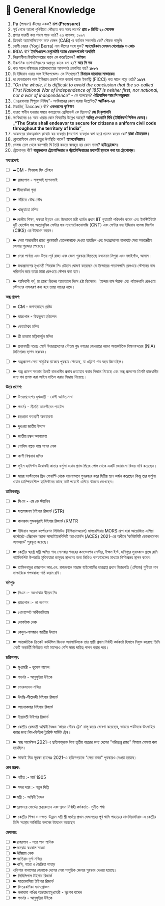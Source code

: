 # 🔰 General Knowledge

1. Pa (পাস্কাল) কীসের একক? **চাপ (Pressure)**
2. সূর্য থেকে আলো পৃথিবীতে পৌঁছতে কত সময় লাগে? **প্রায় ৮ মিনিট ২০ সেকেন্ড**
3. প্রসার ভারতী কত সালে গড়ে ওঠে? ২৩ নভেম্বর, ১৯৯৭
4. ক্রিকেট অ্যাসোসিয়েশন অফ বেঙ্গল (CAB)-র বর্তমান সভাপতি কে? সৌরভ গাঙ্গুলি
5. যোগী বেরার (Yogi Berra) নাম কীসের সঙ্গে যুক্ত? **অ্যামেরিকান বেসবল খেলোয়াড় ও কোচ**
6. IRDA কী? **ইনসিওরেন্স রেগুলেটরি অ্যান্ড ডেভলপমেন্ট অথরিটি**
7. বিক্রমশীলা বিশ্ববিদ্যালয়ের পত্তন কে করেছিলেন? **ধর্মপাল**
8. ইকনমিক ন্যাশনালিজ়মের অগ্রদূত কাকে বলা হয়? **আর সি দত্ত**
9. কত সালে বঙ্কিমচন্দ্র চট্টোপাধ্যায়ের আনন্দমঠ প্রকাশিত হয়? **১৮৮২**
10. দি ইন্ডিয়ান ওয়ার অফ ইন্ডিপেন্ডেন্স- কে লিখেছেন? **বিনায়ক দামোদর সাভারকর**
11. দা ফেডারেশন অফ ইন্ডিয়ান চেম্বার্স অফ কমার্স অ্যান্ড ইন্ডাস্ট্রি (FICCI) কত সালে গড়ে ওঠে? **১৯২৭**
12. _"On the whole, it is difficult to avoid the conclusion that the so-called First National War of Independence of 1857 is neither first, nor national, nor a war of independence"_ -  কে বলেছেন? **ঐতিহাসিক আর সি মজুমদার**
13. াaরখানায় শিশুশ্রম নিষিদ্ধ"- সংবিধানের কোন ধারায় উল্লেখিত? **আর্টিকল-২৪**
14. টাক্কাভি( Taccavi) কী? **একধরনের কৃষিঋণ**
15. ভারত স্বাধীন হওয়ার সময়ে কংগ্রেসের প্রেসিডেন্ট কে ছিলেন? **জে বি কৃপালনি**
16. সংবিধানের ৪৪ নম্বর ধারায় কোন বিষয়টির উল্লেখ আছে? **অভিন্ন দেওয়ানি বিধি (ইউনিফর্ম সিভিল কোড)। **_**“The State shall endeavor to secure for citizens a uniform civil code throughout the territory of India”**_
17. আকবরের রাজত্বকালে জ়াবতি কর ব্যবস্থার (দহশালা ব্যবস্থাও বলা হত) প্রচলন করেন কে? **রাজা টোডরমল।**
18. ক্লোরোফিলে কোন ধাতুর উপস্থিতি থাকে? **ম্যাগনেসিয়াম।**
19. ভেষজ তেল থেকে বনস্পতি ঘি তৈরি করতে ব্যবহৃত হয় কোন গ্যাস? **হাইড্রোজেন।**
20. ট্রোপোপজ় কী? **বায়ুমণ্ডলের ট্রোপোস্ফিয়ার ও স্ট্র্যাটোস্ফিয়ারের মধ্যবর্তী স্থানকে বলা হয় ট্রোপোপজ়।**



**মধ্যপ্রদেশ:**

* [ ] ➨CM - শিবরাজ সিং চৌহান
* [ ] ➨ রাজ্যপাল - মাঙ্গুভাই ছাগনভাই
* [ ] ➨ভীমবেটকা গুহা
* [ ] ➨ সাঁচিতে বৌদ্ধ সৌধ
* [ ] ➨ খাজুরাহো মন্দির
* [ ] ➨কেন্দ্রীয় শিক্ষা, দক্ষতা উন্নয়ন এবং উদ্যোক্তা মন্ত্রী ধর্মেন্দ্র প্রধান IIT গুয়াহাটি পরিদর্শন করেন এবং ইনস্টিটিউটে দুটি হোস্টেল সহ অত্যাধুনিক সেন্টার ফর ন্যানোটেকনোলজি (CNT) এবং সেন্টার ফর ইন্ডিয়ান নলেজ সিস্টেম (CIKS) এর উদ্বোধন করেন।
* [ ] ➨ সেরা অভ্যন্তরীণ রাজ্য পুরস্কারটি তেলেঙ্গানাকে দেওয়া হয়েছিল এবং মধ্যপ্রদেশের বালাঘাট সেরা অভ্যন্তরীণ জেলার পুরস্কার পেয়েছে।
* [ ] ➨ সেরা পার্বত্য এবং উত্তর-পূর্ব রাজ্য এবং জেলা পুরস্কার জিতেছে যথাক্রমে ত্রিপুরা এবং বঙ্গাইগাঁও, আসাম।
* [ ] ➨ মধ্যপ্রদেশের মুখ্যমন্ত্রী শিবরাজ সিং চৌহান ঘোষণা করেছেন যে ইন্দোরের পাতালপানি রেলওয়ে স্টেশনের নাম পরিবর্তন করে তান্ত্য মামা রেলওয়ে স্টেশন করা হবে।
* [ ] ➨ আদিবাসী গর্ব, মা তান্ত্য ভিলের আত্মত্যাগ দিবস ৪ঠা ডিসেম্বর।  ইন্দোর বাস স্ট্যান্ড এবং পাটালপানি রেলওয়ে স্টেশনের নামকরণ করা হবে তান্ত্য মায়ের নামে।



**অন্ধ্র প্রদেশ:**

* [ ] ➨ CM - জগনমোহন রেড্ডি
* [ ] ➨ রাজ্যপাল - বিশ্বভূষণ হরিচন্দন
* [ ] ➨ ভেঙ্কটেশ্বর মন্দির
* [ ] ➨ শ্রী ভ্রমরমা মল্লিকার্জুন মন্দির
* [ ] ➨ প্রধানমন্ত্রী নরেন্দ্র মোদি উত্তরপ্রদেশের গৌতম বুদ্ধ নগরের জেওয়ারে নয়ডা আন্তর্জাতিক বিমানবন্দরের (NIA) ভিত্তিপ্রস্তর স্থাপন করবেন।
* [ ] ➨ অন্ধ্রপ্রদেশ সেরা সামুদ্রিক রাজ্যের পুরস্কার পেয়েছে, যা ওড়িশা গত বছর জিতেছিল।
* [ ] ➨ অন্ধ্র প্রদেশ সরকার তিনটি রাজধানীর প্রস্তাব প্রত্যাহার করার সিদ্ধান্ত নিয়েছে এবং অন্ধ্র প্রদেশের তিনটি রাজধানীর জন্য পথ প্রশস্ত করা আইন বাতিল করার সিদ্ধান্ত নিয়েছে।



**উত্তর প্রদেশ:**

* [ ] ➨ উত্তরপ্রদেশের মুখ্যমন্ত্রী - যোগী আদিত্যনাথ
* [ ] ➨ গভর্নর - শ্রীমতি  আনন্দীবেন প্যাটেল
* [ ] ➨ চন্দ্রপ্রভা বন্যপ্রাণী অভয়ারণ্য
* [ ] ➨ দুধওয়া জাতীয় উদ্যান
* [ ] ➨ জাতীয় চম্বল অভয়ারণ্য
* [ ] ➨ গোবিন্দ বল্লভ পান্ত সাগর লেক
* [ ] ➨ কাশী বিশ্বনাথ মন্দির
* [ ] ➨ লুইস হ্যামিল্টন উদ্বোধনী কাতার ফর্মুলা ওয়ান গ্র্যান্ড প্রিক্সে পোল থেকে একটি জোরালো বিজয় দাবি করেছেন।
* [ ] ➨ ম্যাক্স ভার্স্ট্যাপেন গ্রিড পেনাল্টি থেকে ভালোভাবে পুনরুদ্ধার করে দ্বিতীয় স্থান অর্জন করেছেন কিন্তু তার ফর্মুলা ওয়ান চ্যাম্পিয়নশিপে হ্যামিল্টনের কাছে আট পয়েন্টে এগিয়ে থাকতে দেখেছেন।



**তামিলনাড়ু:**

* [ ] ➨ সিএম - এম কে স্ট্যালিন
* [ ] ➨ সত্যমঙ্গলম টাইগার রিজার্ভ (STR)
* [ ] ➨ কালক্কাদ মুন্ডনথুরাই টাইগার রিজার্ভ (KMTR
* [ ] ➨ ইন্ডিয়ান অয়েল কর্পোরেশন লিমিটেড (ইন্ডিয়ানঅয়েল) মালয়েশিয়ার MORS গ্রুপ দ্বারা আয়োজিত এশিয়া কর্পোরেট এক্সিলেন্স অ্যান্ড সাসটেইনেবিলিটি অ্যাওয়ার্ডস (ACES) 2021-এর অধীনে 'কমিউনিটি কোলাবরেশন অ্যাওয়ার্ড' পুরস্কৃত হয়েছে।
* [ ] ➨ কেন্দ্রীয় স্বরাষ্ট্র মন্ত্রী অমিত শাহ সোমবার শহরের কনভেনশন সেন্টার, ইম্ফল ইস্ট, মণিপুরে লুয়াংকাও গ্রামে রানি গাইদিনলিউ উপজাতি মুক্তিযোদ্ধা জাদুঘর স্থাপনের জন্য ভিডিও কনফারেন্সের মাধ্যমে ভিত্তিপ্রস্তর স্থাপন করেন।
* [ ] ➨ তামিলনাড়ুর রাজ্যপাল আর.এন.  রাজভবনে মাদ্রাজ হাইকোর্টের ভারপ্রাপ্ত প্রধান বিচারপতি (এসিজে) মুনীশ্বর নাথ ভান্ডারিকে শপথবাক্য পাঠ করান রবি।



**মণিপুর:**

* [ ] ➨ সিএম :- নংথোম্বাম বীরেন সিং
* [ ] ➨ রাজ্যপাল :- লা গণেশন
* [ ] ➨ খোংহাম্পট অর্কিডারিয়াম
* [ ] ➨ লোকটাক লেক
* [ ] ➨ কেবুল-লামজাও জাতীয় উদ্যান
* [ ] ➨ আন্তর্জাতিক ক্রিকেট কাউন্সিল জিওফ অ্যালার্ডিসকে তার স্থায়ী প্রধান নির্বাহী কর্মকর্তা হিসাবে নিযুক্ত করেছে তিনি একটি অন্তর্বর্তী ভিত্তিতে আট মাসেরও বেশি সময় দায়িত্ব পালন করার পরে।



**ছত্তিশগড়:**

* [ ] ➨ মুখ্যমন্ত্রী - ভূপেশ বাঘেল
* [ ] ➨ গভর্নর - আনুসুইয়া উইকে
* [ ] ➨ ভোরুমদেও মন্দির
* [ ] ➨ উদন্তি-সীতানদী টাইগার রিজার্ভ
* [ ] ➨ আচনাকমার টাইগার রিজার্ভ
* [ ] ➨ ইন্দ্রাবতী টাইগার রিজার্ভ
* [ ] ➨ কেন্দ্রীয় রেলমন্ত্রী অশ্বিনী বৈষ্ণব 'ভারত গৌরব ট্রেন' চালু করার ঘোষণা করেছেন, ভারতে পর্যটনকে উৎসাহিত করার জন্য থিম-ভিত্তিক ট্যুরিস্ট সার্কিট ট্রেন।
* [ ] ➨ স্বচ্ছ সার্ভেক্ষন 2021-এ ছত্তিশগড়কে টানা তৃতীয় বছরের জন্য দেশের "পরিচ্ছন্ন রাজ্য" হিসাবে ঘোষণা করা হয়েছিল।
* [ ] ➨ সাফাই মিত্র সুরক্ষা চ্যালেঞ্জ 2021-এ ছত্তিশগড়কে "সেরা রাজ্য" পুরস্কারও দেওয়া হয়েছে।



**রেল মন্ত্রক:**

* [ ] ➨ গঠিত :- মার্চ 1905
* [ ] ➨ সদর দপ্তর :- নতুন দিল্লি
* [ ] ➨মন্ত্রী :- অশ্বিনী বৈষ্ণব
* [ ] ➨রেলওয়ে বোর্ডের চেয়ারম্যান এবং প্রধান নির্বাহী কর্মকর্তা:- সুনীত শর্মা
* [ ] ➨ কেন্দ্রীয় শিক্ষা ও দক্ষতা উন্নয়ন মন্ত্রী শ্রী ধর্মেন্দ্র প্রধান মেঘালয়ের পূর্ব খাসি পাহাড়ের মাওদিয়াংদিয়াং-এ কেন্দ্রীয় হিন্দি সংস্থার নবনির্মিত ভবনের উদ্বোধন করেছেন৷



**মেঘালয়:**

* [ ] ➨রাজ্যপাল - সত্য পাল মালিক
* [ ] ➨কনরাড কংকাল সাংমা
* [ ] ➨উমিয়াম লেক
* [ ] ➨নরতিয়াং দুর্গা মন্দির
* [ ] ➨খাসি, গারো ও জৈন্তিয়া পাহাড়
* [ ] ওড়িশার বালাসোর জেলাকে দেশের সেরা সামুদ্রিক জেলার পুরস্কার দেওয়া হয়েছে।
* [ ] ➨ সিমিলিপাল টাইগার রিজার্ভ
* [ ] ➨ সাতকোসিয়া টাইগার রিজার্ভ
* [ ] ➨ ভিতরকণিকা ম্যানগ্রোভস
* [ ] ➨ নলাবানা পাখির অভয়ারণ্যমুখ্যমন্ত্রী - ভূপেশ বাঘেল
* [ ] ➨ গভর্নর - আনুসুইয়া উইকে
